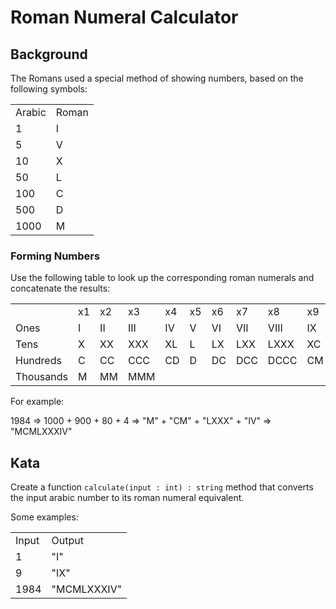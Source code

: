 # Roman Numeral Calculator

## Background
The Romans used a special method of showing numbers, based on the following symbols:
 
 <table>
    <tr>
        <td>Arabic</td>
        <td>Roman</td>
    </tr>
    <tr>
        <td>1</td>
        <td>I</td>
    </tr>
    <tr>
        <td>5</td>
        <td>V</td>
    </tr>
    <tr>
        <td>10</td>
        <td>X</td>
    </tr>
    <tr>
        <td>50</td>
        <td>L</td>
    </tr>
    <tr>
        <td>100</td>
        <td>C</td>
    </tr>
    <tr>
        <td>500</td>
        <td>D</td>
    </tr>
    <tr>
        <td>1000</td>
        <td>M</td>
    </tr>
</table>

### Forming Numbers
Use the following table to look up the corresponding roman numerals and concatenate the results:

<table>
    <tr>
        <td width=75></td>
        <td width=50>x1</td>
        <td width=50>x2</td>
        <td width=50>x3</td>
        <td width=50>x4</td>
        <td width=50>x5</td>
        <td width=50>x6</td>
        <td width=50>x7</td>
        <td width=50>x8</td>
        <td width=50>x9</td>
    </tr>
    <tr>
        <td width=75>Ones</td>
        <td width=50>I</td>
        <td width=50>II</td>
        <td width=50>III</td>
        <td width=50>IV</td>
        <td width=50>V</td>
        <td width=50>VI</td>
        <td width=50>VII</td>
        <td width=50>VIII</td>
        <td width=50>IX</td>
    </tr>
    <tr>
        <td width=75>Tens</td>
        <td width=50>X</td>
        <td width=50>XX</td>
        <td width=50>XXX</td>
        <td width=50>XL</td>
        <td width=50>L</td>
        <td width=50>LX</td>
        <td width=50>LXX</td>
        <td width=50>LXXX</td>
        <td width=50>XC</td>
    </tr>
    <tr>
        <td width=75>Hundreds</td>
        <td width=50>C</td>
        <td width=50>CC</td>
        <td width=50>CCC</td>
        <td width=50>CD</td>
        <td width=50>D</td>
        <td width=50>DC</td>
        <td width=50>DCC</td>
        <td width=50>DCCC</td>
        <td width=50>CM</td>
    </tr>
    <tr>
        <td width=75>Thousands</td>
        <td width=50>M</td>
        <td width=50>MM</td>
        <td width=50>MMM</td>
        <td width=50></td>
        <td width=50></td>
        <td width=50></td>
        <td width=50></td>
        <td width=50></td>
        <td width=50></td>
    </tr>
</table>

For example:

1984 => 1000 + 900 + 80 + 4 => "M" + "CM" + "LXXX" + "IV" => "MCMLXXXIV"

## Kata
Create a function `calculate(input : int) : string` method that converts the input arabic number to its roman numeral equivalent.

Some examples:

<table>
    <tr>
        <td>Input</td>
        <td>Output</td>
    </tr>
    <tr>
        <td>1</td>
        <td>"I"</td>
    </tr>
    <tr>
        <td>9</td>
        <td>"IX"</td>
    </tr>
    <tr>
        <td>1984</td>
        <td>"MCMLXXXIV"</td>
    </tr>
</table>
